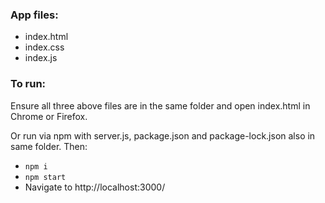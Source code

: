 ### App files:
- index.html
- index.css
- index.js

### To run:
Ensure all three above files are in the same folder and open index.html in Chrome or Firefox.

Or run via npm with server.js, package.json and package-lock.json also in same folder. Then:
- `npm i`
- `npm start`
- Navigate to http://localhost:3000/